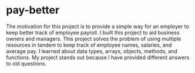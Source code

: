 # pay-better

The motivation for this project is to provide a simple way for an employer to keep better track of employee payroll.
I built this project to aid business owners and managers. This project solves the problem of using multiple resources in tandem to keep track of employee names, salaries, and average pay.
I learned about data types, arrays, objects, methods, and functions. My project stands out because I have provided different answers to old questions.
